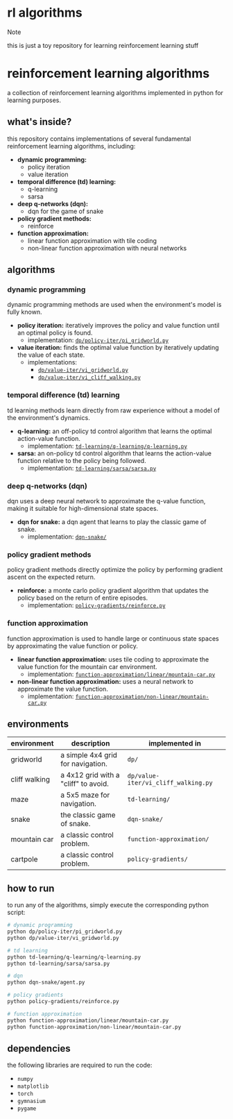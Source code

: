 # rl algorithms 

> [!NOTE]
> this is just a toy repository for learning reinforcement learning stuff

# reinforcement learning algorithms

a collection of reinforcement learning algorithms implemented in python for learning purposes.

## what's inside?

this repository contains implementations of several fundamental reinforcement learning algorithms, including:

*   **dynamic programming:**
    *   policy iteration
    *   value iteration
*   **temporal difference (td) learning:**
    *   q-learning
    *   sarsa
*   **deep q-networks (dqn):**
    *   dqn for the game of snake
*   **policy gradient methods:**
    *   reinforce
*   **function approximation:**
    *   linear function approximation with tile coding
    *   non-linear function approximation with neural networks

## algorithms

### dynamic programming

dynamic programming methods are used when the environment's model is fully known.

*   **policy iteration:** iteratively improves the policy and value function until an optimal policy is found.
    *   implementation: [`dp/policy-iter/pi_gridworld.py`](dp/policy-iter/pi_gridworld.py)
*   **value iteration:** finds the optimal value function by iteratively updating the value of each state.
    *   implementations:
        *   [`dp/value-iter/vi_gridworld.py`](dp/value-iter/vi_gridworld.py)
        *   [`dp/value-iter/vi_cliff_walking.py`](dp/value-iter/vi_cliff_walking.py)

### temporal difference (td) learning

td learning methods learn directly from raw experience without a model of the environment's dynamics.

*   **q-learning:** an off-policy td control algorithm that learns the optimal action-value function.
    *   implementation: [`td-learning/q-learning/q-learning.py`](td-learning/q-learning/q-learning.py)
*   **sarsa:** an on-policy td control algorithm that learns the action-value function relative to the policy being followed.
    *   implementation: [`td-learning/sarsa/sarsa.py`](td-learning/sarsa/sarsa.py)

### deep q-networks (dqn)

dqn uses a deep neural network to approximate the q-value function, making it suitable for high-dimensional state spaces.

*   **dqn for snake:** a dqn agent that learns to play the classic game of snake.
    *   implementation: [`dqn-snake/`](dqn-snake/)

### policy gradient methods

policy gradient methods directly optimize the policy by performing gradient ascent on the expected return.

*   **reinforce:** a monte carlo policy gradient algorithm that updates the policy based on the return of entire episodes.
    *   implementation: [`policy-gradients/reinforce.py`](policy-gradients/reinforce.py)

### function approximation

function approximation is used to handle large or continuous state spaces by approximating the value function or policy.

*   **linear function approximation:** uses tile coding to approximate the value function for the mountain car environment.
    *   implementation: [`function-approximation/linear/mountain-car.py`](function-approximation/linear/mountain-car.py)
*   **non-linear function approximation:** uses a neural network to approximate the value function.
    *   implementation: [`function-approximation/non-linear/mountain-car.py`](function-approximation/non-linear/mountain-car.py)

## environments

| environment     | description                               | implemented in                                      |
| --------------- | ----------------------------------------- | --------------------------------------------------- |
| gridworld       | a simple 4x4 grid for navigation.         | `dp/`                                               |
| cliff walking   | a 4x12 grid with a "cliff" to avoid.      | `dp/value-iter/vi_cliff_walking.py`                 |
| maze            | a 5x5 maze for navigation.                | `td-learning/`                                      |
| snake           | the classic game of snake.                | `dqn-snake/`                                        |
| mountain car    | a classic control problem.                | `function-approximation/`                           |
| cartpole        | a classic control problem.                | `policy-gradients/`                                 |

## how to run

to run any of the algorithms, simply execute the corresponding python script:

```bash
# dynamic programming
python dp/policy-iter/pi_gridworld.py
python dp/value-iter/vi_gridworld.py

# td learning
python td-learning/q-learning/q-learning.py
python td-learning/sarsa/sarsa.py

# dqn
python dqn-snake/agent.py

# policy gradients
python policy-gradients/reinforce.py

# function approximation
python function-approximation/linear/mountain-car.py
python function-approximation/non-linear/mountain-car.py
```

## dependencies

the following libraries are required to run the code:

*   `numpy`
*   `matplotlib`
*   `torch`
*   `gymnasium`
*   `pygame`
